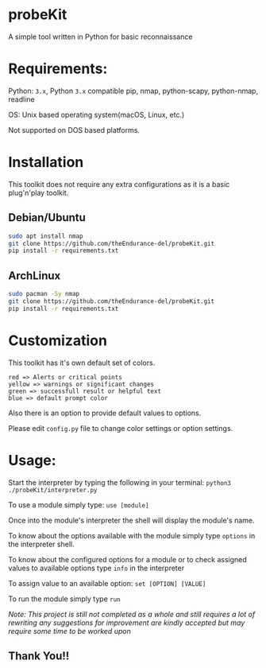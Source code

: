# probeKit
A simple tool written in Python for basic reconnaissance

# Requirements:

Python: `3.x`, Python `3.x` compatible pip, nmap, python-scapy, python-nmap, readline

OS: Unix based operating system(macOS, Linux, etc.)

Not supported on DOS based platforms.

# Installation
This toolkit does not require any extra configurations as it is a basic plug'n'play toolkit.

## Debian/Ubuntu ##

``` bash
sudo apt install nmap
git clone https://github.com/theEndurance-del/probeKit.git
pip install -r requirements.txt
```

## ArchLinux ##

``` bash
sudo pacman -Sy nmap
git clone https://github.com/theEndurance-del/probeKit.git
pip install -r requirements.txt
```

# Customization

This toolkit has it's own default set of colors.

```
red => Alerts or critical points
yellow => warnings or significant changes
green => successfull result or helpful text
blue => default prompt color
```

Also there is an option to provide default values to options.

Please edit `config.py` file to change color settings or option settings.

# Usage:
Start the interpreter by typing the following in your terminal:
`python3 ./probeKit/interpreter.py`

To use a module simply type:
`use [module]`

Once into the module's interpreter the shell will display the module's name.

To know about the options available with the module simply type `options` in the interpreter shell.

To know about the configured options for a module or to check assigned values to available options type `info` in the interpreter

To assign value to an available option:
`set [OPTION] [VALUE]`

To run the module simply type `run`

*Note: This project is still not completed as a whole and still requires a lot of rewriting any suggestions for improvement are kindly accepted but may require some time to be worked upon*

## Thank You!! ##
